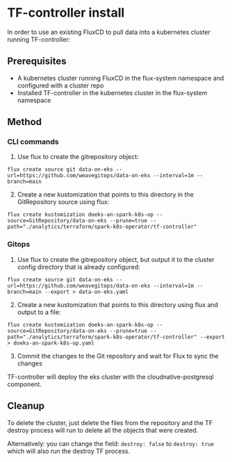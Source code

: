 # TF-controller install

In order to use an existing FluxCD to pull data into a kubernetes cluster running TF-controller:

## Prerequisites

- A kubernetes cluster running FluxCD in the flux-system namespace and configured with a cluster repo
- Installed TF-controller in the kubernetes cluster in the flux-system namespace

## Method

### CLI commands

1. Use flux to create the gitrepository object:
```
flux create source git data-on-eks --url=https://github.com/weavegitops/data-on-eks --interval=1m --branch=main
```
2. Create a new kustomization that points to this directory in the GitRepository source using flux:
```
flux create kustomization doeks-an-spark-k8s-op --source=GitRepository/data-on-eks --prune=true --path="./analytics/terraform/spark-k8s-operator/tf-controller"
```

### Gitops

1. Use flux to create the gitrepository object, but output it to the cluster config directory that is already configured:
```
flux create source git data-on-eks --url=https://github.com/weavegitops/data-on-eks --interval=1m --branch=main --export > data-on-eks.yaml
```
2. Create a new kustomization that points to this directory using flux and output to a file:
```
flux create kustomization doeks-an-spark-k8s-op --source=GitRepository/data-on-eks --prune=true --path="./analytics/terraform/spark-k8s-operator/tf-controller" --export > doeks-an-spark-k8s-op.yaml
```
3. Commit the changes to the Git repository and wait for Flux to sync the changes


TF-controller will deploy the eks cluster with the cloudnative-postgresql component.

## Cleanup

To delete the cluster, just delete the files from the repository and the TF destroy process will run to delete all the objects that were created.

Alternatively: you can change the field: `destroy: false` to `destroy: true` which will also run the destroy TF process.
